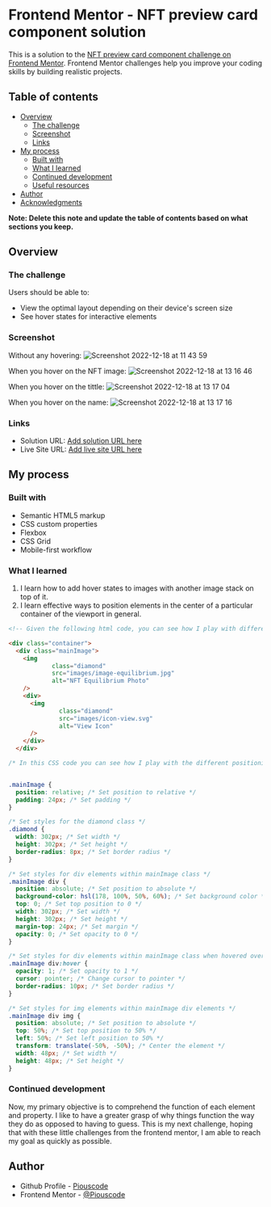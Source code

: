 # Frontend Mentor - NFT preview card component solution

This is a solution to the [NFT preview card component challenge on Frontend Mentor](https://www.frontendmentor.io/challenges/nft-preview-card-component-SbdUL_w0U). Frontend Mentor challenges help you improve your coding skills by building realistic projects. 

## Table of contents

- [Overview](#overview)
  - [The challenge](#the-challenge)
  - [Screenshot](#screenshot)
  - [Links](#links)
- [My process](#my-process)
  - [Built with](#built-with)
  - [What I learned](#what-i-learned)
  - [Continued development](#continued-development)
  - [Useful resources](#useful-resources)
- [Author](#author)
- [Acknowledgments](#acknowledgments)

**Note: Delete this note and update the table of contents based on what sections you keep.**

## Overview

### The challenge

Users should be able to:

- View the optimal layout depending on their device's screen size
- See hover states for interactive elements

### Screenshot

Without any hovering: 
![Screenshot 2022-12-18 at 11 43 59](https://user-images.githubusercontent.com/102190049/208299071-e1cb9190-8403-4420-88c9-0f2ebdbadb38.png)

When you hover on the NFT image: 
![Screenshot 2022-12-18 at 13 16 46](https://user-images.githubusercontent.com/102190049/208299074-a5d60aa6-cfed-44f9-8d7f-7dee84a67c96.png)


When you hover on the tittle: 
![Screenshot 2022-12-18 at 13 17 04](https://user-images.githubusercontent.com/102190049/208299077-9bbd8944-83c6-46da-9497-2b5328c48635.png)

When you hover on the name: 
![Screenshot 2022-12-18 at 13 17 16](https://user-images.githubusercontent.com/102190049/208299079-6e161f3b-0ddb-49e1-8e89-27f615e9307e.png)



### Links

- Solution URL: [Add solution URL here](https://your-solution-url.com)
- Live Site URL: [Add live site URL here](https://your-live-site-url.com)

## My process

### Built with

- Semantic HTML5 markup
- CSS custom properties
- Flexbox
- CSS Grid
- Mobile-first workflow

### What I learned

1. I learn how to add hover states to images with another image stack on top of it. 
2. I learn effective ways to position elements in the center of a particular container of the viewport in general. 


```html
<!-- Given the following html code, you can see how I play with different positioning techniques to get the desired result. -->

<div class="container">
  <div class="mainImage">
    <img
            class="diamond"
            src="images/image-equilibrium.jpg"
            alt="NFT Equilibrium Photo"
    />
    <div>
      <img
              class="diamond"
              src="images/icon-view.svg"
              alt="View Icon"
      />
    </div>
  </div>

```
```css
/* In this CSS code you can see how I play with the different positioning techniques to achieve the objective of this challenge */


.mainImage {
  position: relative; /* Set position to relative */
  padding: 24px; /* Set padding */
}

/* Set styles for the diamond class */
.diamond {
  width: 302px; /* Set width */
  height: 302px; /* Set height */
  border-radius: 8px; /* Set border radius */
}

/* Set styles for div elements within mainImage class */
.mainImage div {
  position: absolute; /* Set position to absolute */
  background-color: hsl(178, 100%, 50%, 60%); /* Set background color */
  top: 0; /* Set top position to 0 */
  width: 302px; /* Set width */
  height: 302px; /* Set height */
  margin-top: 24px; /* Set margin */
  opacity: 0; /* Set opacity to 0 */
}

/* Set styles for div elements within mainImage class when hovered over */
.mainImage div:hover {
  opacity: 1; /* Set opacity to 1 */
  cursor: pointer; /* Change cursor to pointer */
  border-radius: 10px; /* Set border radius */
}

/* Set styles for img elements within mainImage div elements */
.mainImage div img {
  position: absolute; /* Set position to absolute */
  top: 50%; /* Set top position to 50% */
  left: 50%; /* Set left position to 50% */
  transform: translate(-50%, -50%); /* Center the element */
  width: 48px; /* Set width */
  height: 48px; /* Set height */
}
```


### Continued development

Now, my primary objective is to comprehend the function of each element and property. I like to have a greater grasp of why things function the way they do as opposed to having to guess. This is my next challenge, hoping that with these little challenges from the frontend mentor, I am able to reach my goal as quickly as possible.

## Author

- Github Profile - [Piouscode](https://github.com/Piouscode)
- Frontend Mentor - [@Piouscode](https://www.frontendmentor.io/profile/Piouscode)


